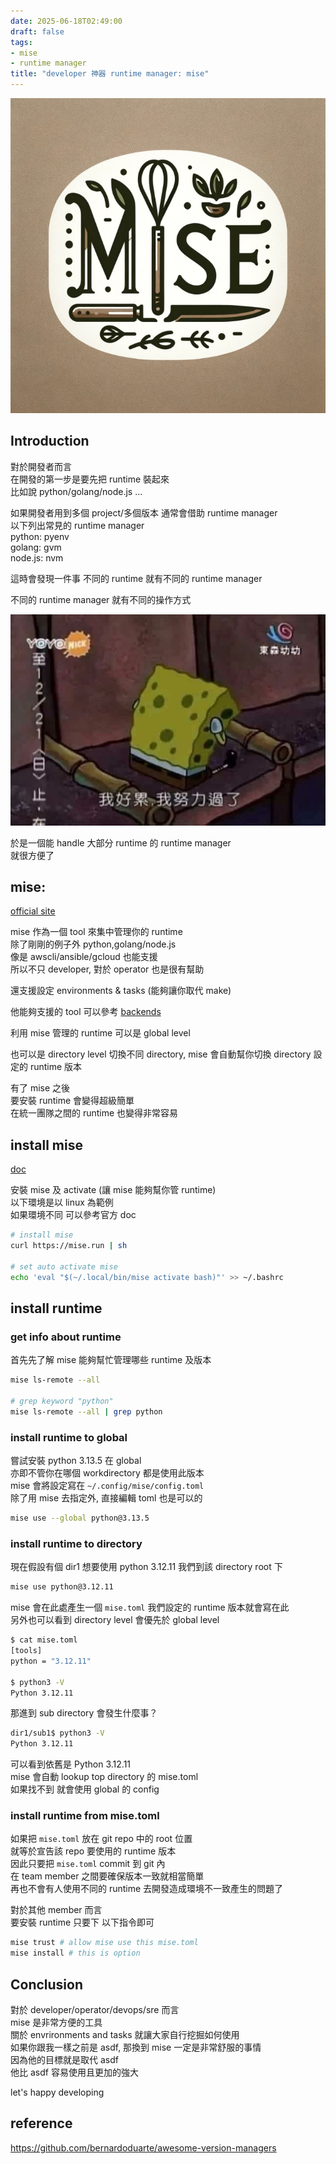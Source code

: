 ```yaml
---
date: 2025-06-18T02:49:00  
draft: false
tags:
- mise
- runtime manager
title: "developer 神器 runtime manager: mise"
---
```

![alt](images/banner.png)  

<!--more-->

## Introduction
對於開發者而言  
在開發的第一步是要先把 runtime 裝起來  
比如說 python/golang/node.js ...  

如果開發者用到多個 project/多個版本 通常會借助 runtime manager  
以下列出常見的 runtime manager  
python: pyenv  
golang: gvm  
node.js: nvm   

這時會發現一件事 不同的 runtime 就有不同的 runtime manager  

不同的 runtime manager 就有不同的操作方式  

![我好累](images/我好累.jpeg)


於是一個能 handle 大部分 runtime 的 runtime manager  
就很方便了  

## mise:  
[official site](https://mise.jdx.dev)

mise 作為一個 tool 來集中管理你的 runtime  
除了剛剛的例子外 python,golang/node.js  
像是 awscli/ansible/gcloud 也能支援  
所以不只 developer, 對於 operator 也是很有幫助  

還支援設定 environments & tasks (能夠讓你取代 make)  

他能夠支援的 tool 可以參考 [backends](https://mise.jdx.dev/dev-tools/backends/)  

利用 mise 管理的 runtime 可以是 global level  

也可以是 directory level
切換不同 directory, mise 會自動幫你切換 directory 設定的 runtime 版本  

有了 mise 之後   
要安裝 runtime 會變得超級簡單  
在統一團隊之間的 runtime 也變得非常容易  

## install mise
[doc](https://mise.jdx.dev/getting-started.html)

安裝 mise 及 activate (讓 mise 能夠幫你管 runtime)  
以下環境是以 linux 為範例  
如果環境不同 可以參考官方 doc  

```bash
# install mise
curl https://mise.run | sh

# set auto activate mise
echo 'eval "$(~/.local/bin/mise activate bash)"' >> ~/.bashrc
```

## install runtime

### get info about runtime
首先先了解 mise 能夠幫忙管理哪些 runtime 及版本
```bash
mise ls-remote --all

# grep keyword "python"
mise ls-remote --all | grep python
```

### install runtime to global
嘗試安裝 python 3.13.5 在 global  
亦即不管你在哪個 workdirectory 都是使用此版本  
mise 會將設定寫在 `~/.config/mise/config.toml`  
除了用 mise 去指定外, 直接編輯 toml 也是可以的  

```bash
mise use --global python@3.13.5
```

### install runtime to directory

現在假設有個 dir1 想要使用 python 3.12.11
我們到該 directory root 下

```bash
mise use python@3.12.11
```

mise 會在此處產生一個 `mise.toml` 我們設定的 runtime 版本就會寫在此  
另外也可以看到 directory level 會優先於 global level 
```bash
$ cat mise.toml 
[tools]
python = "3.12.11"

$ python3 -V
Python 3.12.11
```

那進到 sub directory 會發生什麼事？ 
```bash
dir1/sub1$ python3 -V
Python 3.12.11
```

可以看到依舊是 Python 3.12.11  
mise 會自動 lookup top directory 的 mise.toml  
如果找不到 就會使用 global 的 config  


### install runtime from mise.toml

如果把 `mise.toml` 放在 git repo 中的 root 位置  
就等於宣告該 repo 要使用的 runtime 版本  
因此只要把 `mise.toml` commit 到 git 內  
在 team member 之間要確保版本一致就相當簡單  
再也不會有人使用不同的 runtime 去開發造成環境不一致產生的問題了  

對於其他 member 而言  
要安裝 runtime 只要下 以下指令即可   

```bash
mise trust # allow mise use this mise.toml
mise install # this is option
```

## Conclusion
對於 developer/operator/devops/sre 而言  
mise 是非常方便的工具  
關於 envrironments and tasks 就讓大家自行挖掘如何使用  
如果你跟我一樣之前是 asdf, 那換到 mise 一定是非常舒服的事情  
因為他的目標就是取代 asdf  
他比 asdf 容易使用且更加的強大  

let's happy developing  

## reference
https://github.com/bernardoduarte/awesome-version-managers

